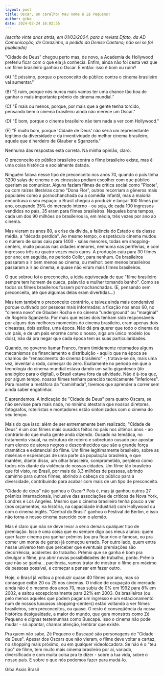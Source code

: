 ```yaml
---
layout: post
title: Óscar, um caralho! Meu nome é Zé Pequeno!
author: giba
date: 2024-02-24 16:02:55
---
```

*(escrito vinte anos atrás, em 01/03/2004, para a revista Dfato, da AD Comunicação, de Carazinho, a pedido da Denise Caetano; não sei se foi publicado)*

"Cidade de Deus" chegou perto mas, de novo, a Academia de Hollywood preferiu ficar com o que ela já conhecia. Enfim, ainda não foi desta vez que um filme brasileiro ganhou o Oscar. E então: isso é bom ou ruim?

(A) "É péssimo, porque o preconceito do público contra o cinema brasileiro vai aumentar."

(B) "É ruim, porque nós nunca mais vamos ter uma chance tão boa de ganhar o mais importante prêmio do cinema mundial."

(C) "É mais ou menos, porque, por mais que a gente tenha torcido, pensando bem o cinema brasileiro ainda não merece um Oscar."

(D) "É bom, porque o cinema brasileiro não tem nada a ver com Hollywood."

(E) "É muito bom, porque 'Cidade de Deus' não seria um representante legítimo da diversidade e da inventividade do melhor cinema brasileiro, aquele que é herdeiro de Glauber e Sganzerla."

Nenhuma das respostas está correta. Na minha opinião, claro.

O preconceito do público brasileiro contra o filme brasileiro existe, mas é uma coisa histórica e socialmente datada.

Ninguém falava nesse tipo de preconceito nos anos 70, quando o país tinha 3200 salas de cinema e os cineastas podiam escolher com que público queriam se comunicar. Alguns faziam filmes de crítica social como "Pixote", ou com raízes literárias como "Dona Flor", outros recorriam a gêneros mais populares como a pornochanchada ou a comédia infantil, mas a maioria encontrava o seu espaço: o Brasil chegou a produzir e lançar 100 filmes por ano, ocupando 35% do mercado interno - ou seja, de cada 100 ingressos vendidos no país, 35 eram para filmes brasileiros. Naqueles bons tempos, cada um dos 90 milhões de brasileiros ia, em média, três vezes por ano ao cinema.

Mas vieram os anos 80, a crise da dívida, a falência do Estado e da classe média, a "década perdida". Ao mesmo tempo, o espetáculo cinema mudou: o número de salas caiu para 1400 - salas menores, todas em shopping-centers, muito poucas nas cidades menores, nenhuma nas periferias, e com ingressos três ou quatro vezes mais caros. A produção caiu para 30 filmes por ano; em seguida, no período Collor, para nenhum. Os brasileiros passaram a ir bem menos ao cinema, ou melhor: bem menos brasileiros passaram a ir ao cinema, e quase não viram mais filmes brasileiros.

O que sobrou foi o preconceito, a idéia equivocada de que "filme brasileiro sempre tem homem de cueca, palavrão e mulher tomando banho". Como se todos os filmes brasileiros fossem pornochanchadas. (E, pensando sem preconceito, até que algumas delas eram divertidas...)

Mas tem também o preconceito contrário, e talvez ainda mais condenável porque cultivado por pessoas mais informadas: a fixação nos anos 60, no "cinema novo" de Glauber Rocha e no cinema "underground" ou "marginal" de Rogério Sganzerla. Por mais que esses dois tenham sido responsáveis por alguns dos melhores momentos do cinema brasileiro, eram apenas dois cineastas, dois estilos, uma época. Não dá pra querer que todo o cinema de um país, e de um país enorme como o nosso, siga um único modelo (ou dois), não dá pra negar que cada época tem as suas particularidades.

Quando, no governo Itamar Franco, foram timidamente retomados alguns mecanismos de financiamento e distribuição - aquilo que na época se chamou de "renascimento do cinema brasileiro" -, tratava-se de, mais uma vez, inventar a roda, começar do zero. Exatamente no período em que a tecnologia do cinema mundial estava dando um salto gigantesco (do analógico para o digital), o Brasil estava fora da atividade. Não é à-toa que, por algum tempo, nossos filmes tenham parecido tecnicamente "inferiores". Para manter a metáfora da "caminhada", tivemos que aprender a correr sem ainda saber engatinhar.

E aprendemos. A indicação de "Cidade de Deus" para quatro Oscars, se não servisse para mais nada, no mínimo atestaria que nossos diretores, fotógrafos, roteiristas e montadores estão sintonizados com o cinema do seu tempo.

Mais do que isso: além de ser extremamente bem realizado, "Cidade de Deus" é um dos filmes mais ousados feitos no país nos últimos anos - ao contrário do que muita gente anda dizendo. Ousado na temática, no tratamento visual, na estrutura de roteiro e sobretudo ousado por apostar num elenco de atores negros e desconhecidos que são a grande força dramática e existencial do filme. Um filme legitimamente brasileiro, sobre as misérias e esperanças de uma parte da população brasileira, e que mantém, diante disso, um olhar brasileiro, comprometido, perplexo como todos nós diante da violência de nossas cidades. Um filme tão brasileiro que foi visto, no Brasil, por mais de 3,3 milhões de pessoas, abrindo caminho para outros filmes, abrindo a cabeça do público para a diversidade, contribuindo para acabar com mais de um tipo de preconceito.

"Cidade de deus" não ganhou o Oscar? Pois é, mas já ganhou outros 27 prêmios internacionais, inclusive das associações de críticos de Nova York, Londres e Los Angeles. Mesmo que o cinema brasileiro tenha pouco a ver (nos orçamentos, na história, na capacidade industrial) com Hollywood ou com o cinema inglês. "Central do Brasil" ganhou o Festival de Berlim, e isso não torna o nosso cinema parecido com o alemão.

Mas é claro que não se deve levar a sério demais qualquer tipo de premiação. Isso é uma coisa que eu sempre digo aos meus alunos: quem quer fazer cinema pra ganhar prêmios (ou pra ficar rico e famoso, ou pra comer um monte de gente) já começou errado. Por outro lado, quem entra nesse universo tem que perceber que eventuais premiações são decorrência, acidentes do trabalho. Prêmio que se ganha é bom pra divulgar o filme, pra abrir novas possibilidades de trabalho, ponto. Prêmio que não se ganha... paciência, vamos tratar de mostrar o filme pro máximo de pessoas possível, e começar a pensar em fazer outro.

Hoje, o Brasil já voltou a produzir quase 40 filmes por ano, mas só consegue exibir 20 ou 25 nos cinemas. O índice de ocupação do mercado ainda não é o mesmo dos anos 70, mas subiu de 0% em 1992 para 8% em 2002, e saltou excepcionalmente para 22% em 2003. Os brasileiros (ou pelo menos aqueles que podem pagar um ingresso e um estacionamento num de nossos luxuosos shopping-centers) estão voltando a ver filmes brasileiros, sem preconceitos, ou quase. O resto é conseqüência da nossa histórica desigualdade, a maior do mundo, que gera monstros como Zé Pequeno e dignas testemunhas como Buscapé. Isso o cinema não pode mudar - só apontar, chamar atenção, lembrar que existe.

Pra quem não sabe, Zé Pequeno e Buscapé são personagens de "Cidade de Deus". Apesar dos Oscars que não vieram, o filme deve voltar a cartaz, no shopping mais próximo, ou em qualquer videolocadora. Se não é o "teu tipo" de filme, tem muito mais cinema brasileiro por aí, variado, diversificado e com muita coisa pra te dizer - sobre a tua vida, sobre o nosso país. E sobre o que nós podemos fazer para mudá-lo.

Giba Assis Brasil